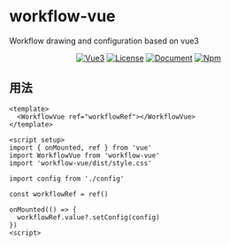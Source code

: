 # workflow-vue
Workflow drawing and configuration based on vue3

<p align="center">
  <a href="https://cn.vuejs.org/"><img src="https://img.shields.io/badge/%3C%2F%3E-Vue3-blue" alt="Vue3"></a>
  <a href="https://opensource.org/licenses/MIT"><img src="https://img.shields.io/badge/license-MIT-blue" alt="License"></a>
  <a href="README.md"><img src="https://img.shields.io/badge/%E6%96%87%E6%A1%A3-%E4%B8%AD%E6%96%87-blue" alt="Document"></a>
  <a href="https://www.npmjs.com/package/workflow-vue"><img src="https://img.shields.io/badge/npm-v14.0.0-blue" alt="Npm"></a>
</p>


## 用法
```vue
<template>
  <WorkflowVue ref="workflowRef"></WorkflowVue>
</template>

<script setup>
import { onMounted, ref } from 'vue'
import WorkflowVue from 'workflow-vue'
import 'workflow-vue/dist/style.css'

import config from './config'

const workflowRef = ref()

onMounted(() => {
  workflowRef.value?.setConfig(config)
})
<script>
```
